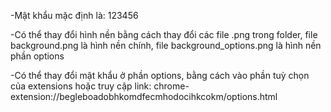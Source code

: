 -Mật khẩu mặc định là: 123456

-Có thể thay đổi hình nền bằng cách thay đổi các file .png trong folder, file background.png là hình nền chính, file background_options.png là hình nền phần options

-Có thể thay đổi mật khẩu ở phần options, bằng cách vào phần tuỳ chọn của extensions hoặc truy cập link: chrome-extension://begleboadobhkomdfecmhodocihkcokm/options.html
